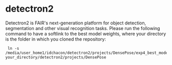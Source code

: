 # detectron2
Detectron2 is FAIR's next-generation platform for object detection, segmentation and other visual recognition tasks.
Please run the following command to have a softlink to the best model weights, where your directory is the folder in which you cloned the repository:

```
 ln -s /media/user_home1/idchacon/detectron2/projects/DensePose/exp4_best_model your_directory/detectron2/projects/DensePose
```
